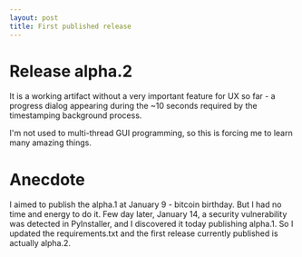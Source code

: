 ```yaml
---
layout: post
title: First published release
---
```


# Release alpha.2

It is a working artifact without a very important feature for UX so far - a progress dialog appearing during the ~10 seconds required by the timestamping background process.

I'm not used to multi-thread GUI programming, so this is forcing me to learn many amazing things.

# Anecdote

I aimed to publish the alpha.1 at January 9 - bitcoin birthday.
But I had no time and energy to do it.
Few day later, January 14, a security vulnerability was detected
in PyInstaller, and I discovered it today publishing alpha.1.
So I updated the requirements.txt and
the first release currently published is actually alpha.2.

